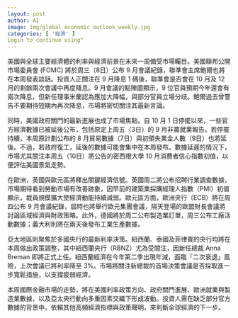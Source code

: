 ```yaml
---
layout: post
author: AI
image: img/global_economic_outlook_weekly.jpg
categories: [ '經濟' ]
Login to continue using"
---
```

美國與全球主要經濟體的利率與經濟前景在未來一周備受市場矚目。美國聯邦公開市場委員會 (FOMC) 將於周三（8日）公布 9 月會議紀錄，聯準會主席鮑爾也將在本周發表談話。投資人正關注在 9 月降息 1 碼後，聯準會是否會在 10 月及 12 月的剩餘兩次會議中再度降息。9 月會議的點陣圖顯示，9 位官員預期今年還會有兩次降息，但新任理事米蘭認為應加大降幅，與部分官員立場分歧。鮑爾過去曾警告不要期待短期內再次降息，市場將密切關注其最新言論。  

同時，美國政府關門的最新進展也成了市場焦點。自 10 月 1 日停擺以來，一些官方經濟數據已被延後公布，包括原定上周五（3日）的 9 月非農就業報告。若停擺持續，本周原計劃公布的 8 月貿易數據（7日）與初領失業金人數（9日）也將延後。不過，若政府復工，延後的數據可能會集中在本周發布。數據延遲的情況下，市場尤其關注本周五（10日）將公告的密西根大學 10 月消費者信心指數初值，以便評估美國景氣走勢。  

在歐洲，英國與歐元區將釋出關鍵經濟信號。英國周二將公布招聘行業調查數據，市場期待看到勞動市場有改善跡象，因早前的建築業採購經理人指數（PMI）初值顯示，裁員規模擴大使經濟動能持續減弱。歐元區方面，歐洲央行（ECB）將在周四公布 9 月會議紀錄，屆時也將舉行歐元集團會議，隔天登場的歐盟財長會議將討論區域經濟與財政策略。此外，德國將於周二公布製造業訂單，周三公布工廠活動數據；義大利則將在兩天後發布工業生產數據。  

亞太地區則聚焦於多國央行的最新利率決策。紐西蘭、泰國及菲律賓的央行均將在本周做出政策調整，其中紐西蘭央行（RBNZ）尤為受關注，因新任總裁 Anna Breman 即將正式上任。紐西蘭經濟在今年第二季出現年減，面臨「二次衰退」風險，上次會議已將利率降至 3%。市場將關注新總裁的首場決策會議是否採取進一步寬鬆措施，以支撐疲弱經濟。  

本周國際金融市場的走勢，將在美國利率政策方向、政府關門進展、歐洲就業與製造業數據，以及亞太央行動向多重因素交織下形成波動。投資人需在缺乏部分官方數據的背景中，依賴其他高頻經濟指標與政策聲明，來判斷全球經濟的下一步。